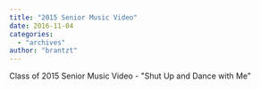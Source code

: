 ```yaml
---
title: "2015 Senior Music Video"
date: 2016-11-04
categories: 
  - "archives"
author: "brantzt"
---
```


Class of 2015 Senior Music Video - "Shut Up and Dance with Me"
